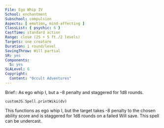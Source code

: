 ```yaml
---
File: Ego Whip IV
School: enchantment
Subschool: compulsion
Aspects: [ emotion, mind-affecting ]
ClassList: { psychic: 6 }
CastTime: standard action
Range: close (25 + 5 ft./2 levels)
Targets: one creature
Duration: 1 round/level
SavingThrow: Will partial
SR: yes
Components:
  S: yes
SLALevel: 6
Copyright:
  Content: "Occult Adventures"
---
```

Brief:: As ego whip I, but a –8 penalty and staggered for 1d8 rounds.

```dataviewjs
customJS.Spell.printWiki(dv)
```

This functions as ego whip I, but the target takes -8 penalty to the chosen ability score and is staggered for 1d8 rounds on a failed Will save. This spell can be undercast.
